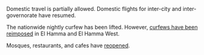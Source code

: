 Domestic travel is partially allowed. Domestic flights for inter-city and inter-governorate have resumed.

The nationwide nightly curfew has been lifted. However, [curfews have been reimposed](https://www.garda.com/crisis24/news-alerts/371241/tunisia-authorities-impose-curfews-in-el-hamma-and-el-hamma-west-august-21-update-16) in El Hamma and El Hamma West.

Mosques, restaurants, and cafes have [reopened](https://www.aa.com.tr/en/africa/tunisia-to-reopen-mosques-cafes-after-nearly-3-months/1849404).
